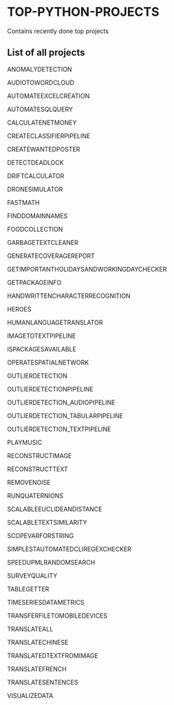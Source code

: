 # TOP-PYTHON-PROJECTS
Contains recently done top projects

## List of all projects
ANOMALYDETECTION

AUDIOTOWORDCLOUD

AUTOMATEEXCELCREATION

AUTOMATESQLQUERY

CALCULATENETMONEY

CREATECLASSIFIERPIPELINE

CREATEWANTEDPOSTER

DETECTDEADLOCK

DRIFTCALCULATOR

DRONESIMULATOR

FASTMATH

FINDDOMAINNAMES

FOODCOLLECTION

GARBAGETEXTCLEANER

GENERATECOVERAGEREPORT

GETIMPORTANTHOLIDAYSANDWORKINGDAYCHECKER

GETPACKAGEINFO

HANDWRITTENCHARACTERRECOGNITION

HEROES

HUMANLANGUAGETRANSLATOR

IMAGETOTEXTPIPELINE

ISPACKAGESAVAILABLE

OPERATESPATIALNETWORK

OUTLIERDETECTION

OUTLIERDETECTIONPIPELINE

OUTLIERDETECTION_AUDIOPIPELINE

OUTLIERDETECTION_TABULARPIPELINE

OUTLIERDETECTION_TEXTPIPELINE

PLAYMUSIC

RECONSTRUCTIMAGE

RECONSTRUCTTEXT

REMOVENOISE

RUNQUATERNIONS

SCALABLEEUCLIDEANDISTANCE

SCALABLETEXTSIMILARITY

SCOPEVARFORSTRING

SIMPLESTAUTOMATEDCLIREGEXCHECKER

SPEEDUPMLRANDOMSEARCH

SURVEYQUALITY

TABLEGETTER

TIMESERIESDATAMETRICS

TRANSFERFILETOMOBILEDEVICES

TRANSLATEALL

TRANSLATECHINESE

TRANSLATEDTEXTFROMIMAGE

TRANSLATEFRENCH

TRANSLATESENTENCES

VISUALIZEDATA
